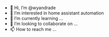 - 👋 Hi, I’m @wyandrade
- 👀 I’m interested in home assistant automation
- 🌱 I’m currently learning ...
- 💞️ I’m looking to collaborate on ...
- 📫 How to reach me ...

<!---
wyandrade/wyandrade is a ✨ special ✨ repository because its `README.md` (this file) appears on your GitHub profile.
You can click the Preview link to take a look at your changes.
--->

